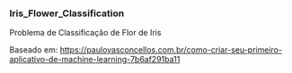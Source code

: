 ### Iris_Flower_Classification

Problema de Classificação de Flor de Iris

Baseado em: https://paulovasconcellos.com.br/como-criar-seu-primeiro-aplicativo-de-machine-learning-7b6af291ba11

